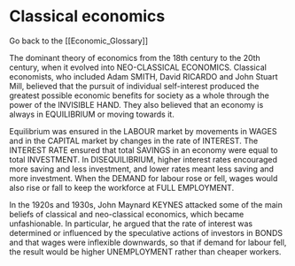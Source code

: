 # Classical economics

Go back to the [[Economic_Glossary]]


The dominant theory of economics from the 18th century to the 20th century, when it evolved into NEO-CLASSICAL ECONOMICS. Classical economists, who included Adam SMITH, David RICARDO and John Stuart Mill, believed that the pursuit of individual self-interest produced the greatest possible economic benefits for society as a whole through the power of the INVISIBLE HAND. They also believed that an economy is always in EQUILIBRIUM or moving towards it.

Equilibrium was ensured in the LABOUR market by movements in WAGES and in the CAPITAL market by changes in the rate of INTEREST. The INTEREST RATE ensured that total SAVINGS in an economy were equal to total INVESTMENT. In DISEQUILIBRIUM, higher interest rates encouraged more saving and less investment, and lower rates meant less saving and more investment. When the DEMAND for labour rose or fell, wages would also rise or fall to keep the workforce at FULL EMPLOYMENT.

In the 1920s and 1930s, John Maynard KEYNES attacked some of the main beliefs of classical and neo-classical economics, which became unfashionable. In particular, he argued that the rate of interest was determined or influenced by the speculative actions of investors in BONDS and that wages were inflexible downwards, so that if demand for labour fell, the result would be higher UNEMPLOYMENT rather than cheaper workers.

